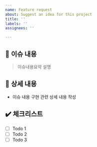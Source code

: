 ```yaml
---
name: Feature request
about: Suggest an idea for this project
title: ''
labels: ''
assignees: ''

---
```


## 📒 이슈 내용
>이슈내용요약 설명

## 📑 상세 내용
- 이슈 내용 구현 관련 상세 내용 작성

## ✔️ 체크리스트
- [ ] Todo 1
- [ ] Todo 2
- [ ] Todo 3

